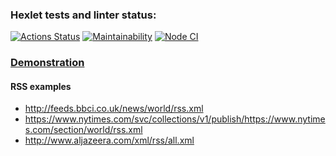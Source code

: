 ### Hexlet tests and linter status:

[![Actions Status](https://github.com/popova-iu-iu/frontend-project-11/workflows/hexlet-check/badge.svg)](https://github.com/popova-iu-iu/frontend-project-11/actions)
[![Maintainability](https://api.codeclimate.com/v1/badges/91231b1626c932db260c/maintainability)](https://codeclimate.com/github/popova-iu-iu/frontend-project-11/maintainability)
[![Node CI](https://github.com/popova-iu-iu/frontend-project-11/actions/workflows/nodejs.yml/badge.svg)](https://github.com/popova-iu-iu/frontend-project-11/actions)

### [Demonstration](https://frontend-project-11-5p9u5707z-popova-iu-iu.vercel.app/)

#### RSS examples
* http://feeds.bbci.co.uk/news/world/rss.xml
* https://www.nytimes.com/svc/collections/v1/publish/https://www.nytimes.com/section/world/rss.xml
* http://www.aljazeera.com/xml/rss/all.xml
